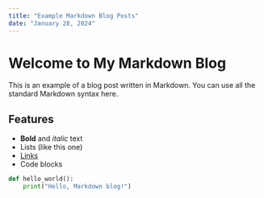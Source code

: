 ```yaml
---
title: "Example Markdown Blog Posts"
date: "January 28, 2024"
---
```


# Welcome to My Markdown Blog

This is an example of a blog post written in Markdown. You can use all the standard Markdown syntax here.

## Features

- **Bold** and *italic* text
- Lists (like this one)
- [Links](https://example.com)
- Code blocks

```python
def hello_world():
    print("Hello, Markdown blog!")
```